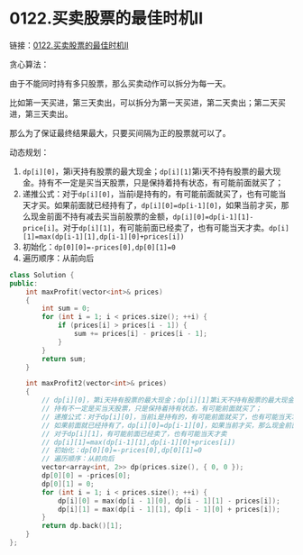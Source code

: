 # 0122.买卖股票的最佳时机II

链接：[0122.买卖股票的最佳时机II](https://leetcode.cn/problems/best-time-to-buy-and-sell-stock-ii/)

贪心算法：

由于不能同时持有多只股票，那么买卖动作可以拆分为每一天。

比如第一天买进，第三天卖出，可以拆分为第一天买进，第二天卖出；第二天买进，第三天卖出。

那么为了保证最终结果最大，只要买间隔为正的股票就可以了。

动态规划：

1. `dp[i][0]`，第i天持有股票的最大现金；`dp[i][1]`第i天不持有股票的最大现金。持有不一定是买当天股票，只是保持着持有状态，有可能前面就买了；
2. 递推公式：对于`dp[i][0]`，当前i是持有的，有可能前面就买了，也有可能当天才买。如果前面就已经持有了，`dp[i][0]=dp[i-1][0]`，如果当前才买，那么现金前面不持有减去买当前股票的金额，`dp[i][0]=dp[i-1][1]-price[i]`。对于`dp[i][1]`，有可能前面已经卖了，也有可能当天才卖。`dp[i][1]=max(dp[i-1][1],dp[i-1][0]+prices[i])`
3. 初始化：`dp[0][0]=-prices[0],dp[0][1]=0`
4. 遍历顺序：从前向后


```c++
class Solution {
public:
    int maxProfit(vector<int>& prices)
    {
        int sum = 0;
        for (int i = 1; i < prices.size(); ++i) {
            if (prices[i] > prices[i - 1]) {
                sum += prices[i] - prices[i - 1];
            }
        }
        return sum;
    }

    int maxProfit2(vector<int>& prices)
    {
        // dp[i][0]，第i天持有股票的最大现金；dp[i][1]第i天不持有股票的最大现金
        // 持有不一定是买当天股票，只是保持着持有状态，有可能前面就买了；
        // 递推公式：对于dp[i][0]，当前i是持有的，有可能前面就买了，也有可能当天才买
        // 如果前面就已经持有了，dp[i][0]=dp[i-1][0]，如果当前才买，那么现金前面不持有减去买当前股票的金额，dp[i][0]=dp[i-1][1]-price[i]
        // 对于dp[i][1]，有可能前面已经卖了，也有可能当天才卖
        // dp[i][1]=max(dp[i-1][1],dp[i-1][0]+prices[i])
        // 初始化：dp[0][0]=-prices[0],dp[0][1]=0
        // 遍历顺序：从前向后
        vector<array<int, 2>> dp(prices.size(), { 0, 0 });
        dp[0][0] = -prices[0];
        dp[0][1] = 0;
        for (int i = 1; i < prices.size(); ++i) {
            dp[i][0] = max(dp[i - 1][0], dp[i - 1][1] - prices[i]);
            dp[i][1] = max(dp[i - 1][1], dp[i - 1][0] + prices[i]);
        }
        return dp.back()[1];
    }
};

```

